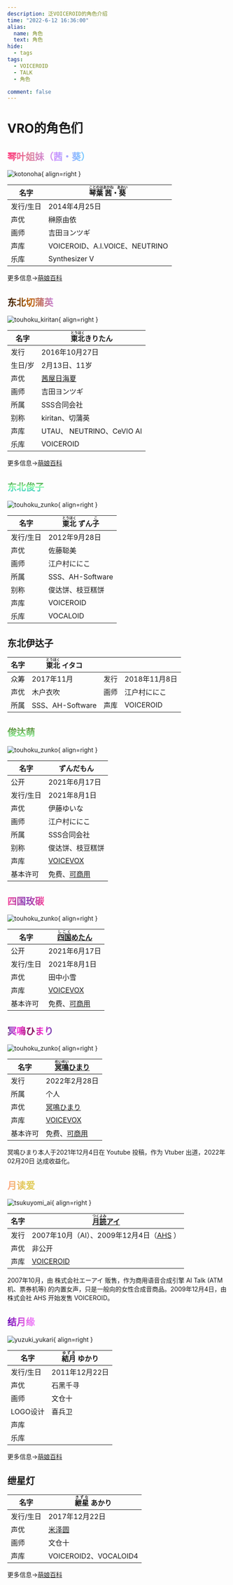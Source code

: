 ```yaml
---
description: 泛VOICEROID的角色介绍
time: "2022-6-12 16:36:00"
alias: 
  name: 角色
  text: 角色
hide:
  - tags
tags:
  - VOICEROID
  - TALK
  - 角色

comment: false
---
```


# VRO的角色们

## **<span style="background: rgb(255,51,120);background: linear-gradient(90deg, rgba(255,51,120,1) 0%, rgba(221,131,158,1) 28%, rgba(202,145,255,1) 58%, rgba(100,212,255,1) 100%);;-webkit-background-clip: text;-webkit-text-fill-color: transparent;">琴叶姐妹（茜・葵）</span>**
<!-- 渐变使用 https://cssgradient.io/ -->

![kotonoha](../assets/medias/akane_aoi_tietie.jpg){ align=right }

| 名字 | <ruby>琴葉<rt>ことのは</rt></ruby><ruby>茜<rt>あかね</rt></ruby>・<ruby>葵<rt>あおい</rt> </ruby>|
|---|---|
| 发行/生日 | 2014年4月25日 |
| 声优 | 榊原由依 |
| 画师 | 吉田ヨンツギ |
| 声库 | VOICEROID、A.I.VOICE、NEUTRINO |
| 乐库 | Synthesizer V |

更多信息→[萌娘百科](https://zh.moegirl.org.cn/%E7%90%B4%E5%8F%B6%E8%8C%9C%E3%80%81%E8%91%B5)

## **<span style="background: rgb(199,131,221);background: linear-gradient(260deg, rgba(199,131,221,1) 0%, rgba(189,97,0,1) 50%, rgba(38,20,0,1) 100%);;-webkit-background-clip: text;-webkit-text-fill-color: transparent;">东北切蒲英</span>**
<!-- 渐变使用 https://cssgradient.io/ -->

![touhoku_kiritan](../assets/medias/21141353_p0.jpg){ align=right }

| 名字 | <ruby>東北<rt>とうほく</rt></ruby>きりたん
|---|---|
| 发行 | 2016年10月27日 |
| 生日/岁 | 2月13日、11岁 |
| 声优 | [茜屋日海夏](https://twitter.com/iRis_a_himi) |
| 画师 | 吉田ヨンツギ |
| 所属 | SSS合同会社 |
| 别称 | kiritan、切蒲英 |
| 声库 | UTAU、 NEUTRINO、CeVIO AI |
| 乐库 | VOICEROID |

更多信息→[萌娘百科](https://zh.moegirl.org.cn/%E7%90%B4%E5%8F%B6%E8%8C%9C%E3%80%81%E8%91%B5)



## <span style="background: rgb(34,193,195);background: linear-gradient(0deg, rgba(34,193,195,1) 0%, rgba(150,255,167,1) 56%, rgba(46,124,37,1) 100%);-webkit-background-clip: text;-webkit-text-fill-color: transparent;">**东北俊子**</span>
![touhoku_zunko](../assets/medias/966896_touhoku_zunko.jpg){ align=right }

| 名字 | <ruby>東北<rt>とうほく</rt></ruby> ずん<ruby>子<rt>こ</rt></ruby> |
|-|-|
| 发行/生日 | 2012年9月28日 |
| 声优 | 佐藤聪美 |
| 画师 | 江户村ににこ |
| 所属 | SSS、AH-Software |
| 别称 | 俊达饼、枝豆糕饼 |
| 声库 | VOICEROID |
| 乐库 | VOCALOID |

## 东北伊达子

| 名字 | <ruby>東北<rt>とうほく</rt></ruby> イタコ |||
|-|-|-|-|
| 众筹 | 2017年11月 | 发行 | 2018年11月8日
| 声优 | 木户衣吹 | 画师 | 江户村ににこ |
| 所属 | SSS、AH-Software | 声库 | VOICEROID |

## <span style="background: rgb(150,255,167);background: linear-gradient(0deg, rgba(150,255,167,1) 0%, rgba(77,124,37,1) 100%);-webkit-background-clip: text;-webkit-text-fill-color: transparent;">**俊达萌**</span>
![touhoku_zunko](../assets/medias/Chara_zunmon.png){ align=right }

| 名字 | ずんだもん|
|-|-|
| 公开 | 2021年6月17日 |
| 发行/生日 | 2021年8月1日 |
| 声优 | 伊藤ゆいな |
| 画师 | 江户村ににこ |
| 所属 | SSS合同会社 |
| 别称 | 俊达饼、枝豆糕饼 |
| 声库 | [VOICEVOX](https://voicevox.hiroshiba.jp/) |
| 基本许可 | 免费、[可商用](https://voicevox.hiroshiba.jp/term/) |


## <span style="background: rgb(126,63,185);background: radial-gradient(circle, rgba(126,63,185,1) 0%, rgba(252,70,153,1) 100%);-webkit-background-clip: text;-webkit-text-fill-color: transparent;">**四国玫碳**</span>

![touhoku_zunko](../assets/medias/siguo_92645347_p0.png){ align=right }

| 名字 | [<ruby>四国<rt>しこく</rt></ruby>めたん](https://dic.pixiv.net/a/%E5%9B%9B%E5%9B%BD%E3%82%81%E3%81%9F%E3%82%93)|
|-|-|
| 公开 | 2021年6月17日 |
| 发行/生日 | 2021年8月1日 |
| 声优 | 田中小雪 |
| 声库 | [VOICEVOX](https://voicevox.hiroshiba.jp/) |
| 基本许可 | 免费、[可商用](https://voicevox.hiroshiba.jp/term/) |

## <span style="background: rgb(77,0,32);background: radial-gradient(circle, rgba(77,0,32,1) 0%, rgba(174,27,134,1) 21%, rgba(255,49,219,1) 52%, rgba(126,63,185,1) 87%, rgba(77,0,32,1) 100%);-webkit-background-clip: text;-webkit-text-fill-color: transparent;">**冥鳴ひまり**</span>

![touhoku_zunko](../assets/medias/meimei_himari_97264697_p0.png){ align=right }

| 名字 | [<ruby>冥鳴<rt>めいめい</rt></ruby>ひまり](https://dic.pixiv.net/a/%E5%9B%9B%E5%9B%BD%E3%82%81%E3%81%9F%E3%82%93)|
|-|-|
| 发行 | 2022年2月28日 |
| 所属 | 个人 |
| 声优 | [冥鳴ひまり](https://www.youtube.com/channel/UCBA2EDiX5euSTM2Ic3gKqIw) |
| 声库 | [VOICEVOX](https://voicevox.hiroshiba.jp/) |
| 基本许可 | 免费、[可商用](https://meimeihimari.wixsite.com/himari/terms-of-use) |

冥鳴ひまり本人于2021年12月4日在 Youtube 投稿，作为 Vtuber 出道，2022年02月20日 达成收益化。

## <span style="background: rgb(255,164,130);background: linear-gradient(90deg, rgba(255,164,130,1) 0%, rgba(225,203,88,1) 61%);-webkit-background-clip: text;-webkit-text-fill-color: transparent;">**月读爱**</span>

![tsukuyomi_ai](../assets/medias/tsukuyomi_ai_le.png){ align=right }

| 名字 | [<ruby>月読<rt>つくよみ</rt></ruby>アイ](https://dic.nicovideo.jp/a/%E6%9C%88%E8%AA%AD%E3%82%A2%E3%82%A4)|
|-|-|
| 发行 | 2007年10月（AI）、2009年12月4日（[AHS](https://www.ah-soft.com/voiceroid/ai/) ）|
| 声优 | 非公开 |
| 声库 | [VOICEROID](https://www.ah-soft.com/voiceroid/ai/) |

2007年10月，由 株式会社エーアイ 贩售，作为商用语音合成引擎 AI Talk (ATM 机、票券机等) 的内置女声，只是一般向的女性合成音商品。2009年12月4日，由株式会社 AHS 开始发售 VOICEROID。

## <span style="background: rgb(102,0,179);background: linear-gradient(90deg, rgba(102,0,179,1) 0%, rgba(223,88,225,1) 61%, rgba(243,144,255,1) 100%);-webkit-background-clip: text;-webkit-text-fill-color: transparent;">**结月缘**</span>
![yuzuki_yukari](../assets/medias/yukari_set.png){ align=right }

| 名字 | <ruby>結月<rt>ゆずき</rt></ruby> ゆかり |
|-|-|
| 发行/生日 | 2011年12月22日 |
| 声优 | 石黑千寻 |
| 画师 | 文仓十 |
| LOGO设计 | 喜兵卫 |
| 声库 |  |
| 乐库 |  |

更多信息→[萌娘百科](https://zh.moegirl.org.cn/%E7%BB%93%E6%9C%88%E7%BC%98)

## **绁星灯**

| 名字 | <ruby>紲星<rt>きずな</rt></ruby> あかり |
|-|-|
| 发行/生日 | 2017年12月22日 |
| 声优 | [米泽圆](https://twitter.com/yone_mado) |
| 画师 | 文仓十 |
| 声库 | VOICEROID2、VOCALOID4 |
更多信息→[萌娘百科](https://zh.moegirl.org.cn/%E7%BB%81%E6%98%9F%E7%81%AF)